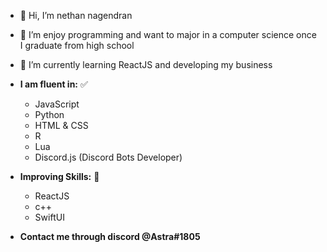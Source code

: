 - 👋 Hi, I’m nethan nagendran
- 👀 I’m enjoy programming and want to major in a computer science once I graduate from high school
- 🌱 I’m currently learning ReactJS and developing my business
- **I am fluent in:** ✅
    - JavaScript
    - Python
    - HTML & CSS
    - R
    - Lua
    - Discord.js (Discord Bots Developer)

- **Improving Skills:** 🔨
    - ReactJS
    - c++ 
    - SwiftUI

- **Contact me through discord @Astra#1805**
